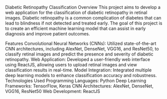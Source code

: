 Diabetic Retinopathy Classification
Overview
This project aims to develop a web application for the classification of diabetic retinopathy in retinal images. Diabetic retinopathy is a common complication of diabetes that can lead to blindness if not detected and treated early. The goal of this project is to create an efficient machine learning model that can assist in early diagnosis and improve patient outcomes.

Features
Convolutional Neural Networks (CNNs): Utilized state-of-the-art CNN architectures, including AlexNet, DenseNet, VGG16, and ResNet50, to classify retinal images and predict the presence and severity of diabetic retinopathy.
Web Application: Developed a user-friendly web interface using ReactJS, allowing users to upload retinal images and view classification results in real-time.
Model Integration: Integrated multiple deep learning models to enhance classification accuracy and robustness.
Technologies Used
Programming Languages: Python
Deep Learning Frameworks: TensorFlow, Keras
CNN Architectures: AlexNet, DenseNet, VGG16, ResNet50
Web Development: ReactJS
